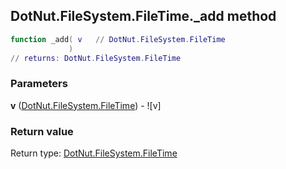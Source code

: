 ## DotNut.FileSystem.FileTime._add method


```lua
function _add( v   // DotNut.FileSystem.FileTime
             )
// returns: DotNut.FileSystem.FileTime
```


### Parameters

**v** ([DotNut.FileSystem.FileTime](../../../DotNut/FileSystem/FileTime.md)) - ![v]

### Return value

Return type: [DotNut.FileSystem.FileTime](../../../DotNut/FileSystem/FileTime.md)

